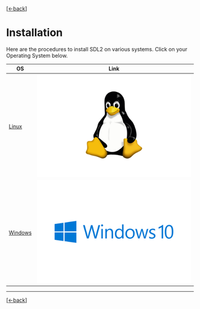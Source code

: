 [[<-back](./README.md)]

# Installation

Here are the procedures to install SDL2 on various systems.
Click on your Operating System below.

|  OS  | Link |
|--- | :-: |
| [Linux](./INSTALLATION-LINUX.md)     | [![Linux](./img/Linux-Logo.svg)](./INSTALLATION-LINUX.md)          |
| [Windows](./INSTALLATION-WINDOWS.md) | [![Windows](./img/Windows_10-Logo.svg)](./INSTALLATION-WINDOWS.md) |

------
[[<-back](./README.md)]

